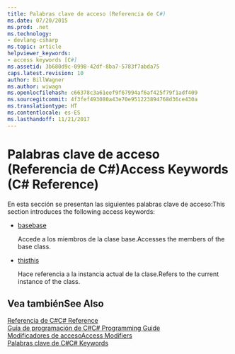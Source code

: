 ```yaml
---
title: Palabras clave de acceso (Referencia de C#)
ms.date: 07/20/2015
ms.prod: .net
ms.technology:
- devlang-csharp
ms.topic: article
helpviewer_keywords:
- access keywords [C#]
ms.assetid: 3b680d9c-0998-42df-8ba7-5783f7abda75
caps.latest.revision: 10
author: BillWagner
ms.author: wiwagn
ms.openlocfilehash: c66378c3a61eef9f67994af6af425f79f1adf409
ms.sourcegitcommit: 4f3fef493080a43e70e951223894768d36ce430a
ms.translationtype: HT
ms.contentlocale: es-ES
ms.lasthandoff: 11/21/2017
---
```

# <a name="access-keywords-c-reference"></a><span data-ttu-id="01c04-102">Palabras clave de acceso (Referencia de C#)</span><span class="sxs-lookup"><span data-stu-id="01c04-102">Access Keywords (C# Reference)</span></span>
<span data-ttu-id="01c04-103">En esta sección se presentan las siguientes palabras clave de acceso:</span><span class="sxs-lookup"><span data-stu-id="01c04-103">This section introduces the following access keywords:</span></span>  
  
-   [<span data-ttu-id="01c04-104">base</span><span class="sxs-lookup"><span data-stu-id="01c04-104">base</span></span>](../../../csharp/language-reference/keywords/base.md)  
  
     <span data-ttu-id="01c04-105">Accede a los miembros de la clase base.</span><span class="sxs-lookup"><span data-stu-id="01c04-105">Accesses the members of the base class.</span></span>  
  
-   [<span data-ttu-id="01c04-106">this</span><span class="sxs-lookup"><span data-stu-id="01c04-106">this</span></span>](../../../csharp/language-reference/keywords/this.md)  
  
     <span data-ttu-id="01c04-107">Hace referencia a la instancia actual de la clase.</span><span class="sxs-lookup"><span data-stu-id="01c04-107">Refers to the current instance of the class.</span></span>  
  
## <a name="see-also"></a><span data-ttu-id="01c04-108">Vea también</span><span class="sxs-lookup"><span data-stu-id="01c04-108">See Also</span></span>  
 [<span data-ttu-id="01c04-109">Referencia de C#</span><span class="sxs-lookup"><span data-stu-id="01c04-109">C# Reference</span></span>](../../../csharp/language-reference/index.md)  
 [<span data-ttu-id="01c04-110">Guía de programación de C#</span><span class="sxs-lookup"><span data-stu-id="01c04-110">C# Programming Guide</span></span>](../../../csharp/programming-guide/index.md)  
 [<span data-ttu-id="01c04-111">Modificadores de acceso</span><span class="sxs-lookup"><span data-stu-id="01c04-111">Access Modifiers</span></span>](../../../csharp/language-reference/keywords/access-modifiers.md)  
 [<span data-ttu-id="01c04-112">Palabras clave de C#</span><span class="sxs-lookup"><span data-stu-id="01c04-112">C# Keywords</span></span>](../../../csharp/language-reference/keywords/index.md)
